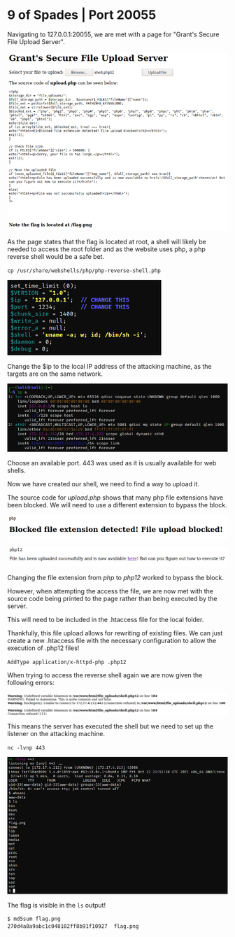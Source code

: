 # 9 of Spades | Port 20055
Navigating to 127.0.0.1:20055, we are met with a page for "Grant's Secure File Upload Server".

![Untitled](9spades/Untitled.png)

As the page states that the flag is located at root, a shell will likely be needed to access the root folder and as the website uses php, a php reverse shell would be a safe bet.

`cp /usr/share/webshells/php/php-reverse-shell.php`

![Untitled](9spades/Untitled1.png)

Change the $ip to the local IP address of the attacking machine, as the targets are on the same network.

![Untitled](9spades/Untitled2.png)

Choose an available port. 443 was used as it is usually available for web shells.

Now we have created our shell, we need to find a way to upload it.

The source code for *upload.php* shows that many php file extensions have been blocked. We will need to use a different extension to bypass the block.

![Untitled](9spades/Untitled3.png)

![Untitled](9spades/Untitled4.png)

Changing the file extension from *php* to *php12* worked to bypass the block.

However, when attempting the access the file, we are now met with the source code being printed to the page rather than being executed by the server.

This will need to be included in the .htaccess file for the local folder.

Thankfully, this file upload allows for rewriting of existing files. We can just create a new .htaccess file with the necessary configuration to allow the execution of .php12 files!

`AddType application/x-httpd-php .php12`

When trying to access the reverse shell again we are now given the following errors:

![Untitled](9spades/Untitled5.png)

This means the server has executed the shell but we need to set up the listener on the attacking machine.

`nc -lvnp 443`

![Untitled](9spades/Untitled6.png)

The flag is visible in the `ls` output!

```bash
$ md5sum flag.png
270d4a0a9abc1c048102ff8b91f10927  flag.png
```